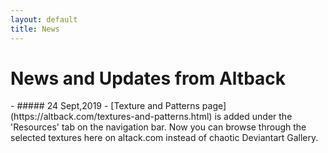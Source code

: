 ```yaml
---
layout: default
title: News
---
```

<h1 class="text-title text-banner font-weight-bold"> News and Updates from Altback </h1>
<!-- ##### 20 JAN,19 - [Sample text from news article (linking to the homepage right now).]({{ site.baseurl }}/)-->
- ##### 24 Sept,2019 - [Texture and Patterns page](https://altback.com/textures-and-patterns.html) is added under the 'Resources' tab on the navigation bar. Now you can browse through the selected textures here on altack.com instead of chaotic Deviantart Gallery.
